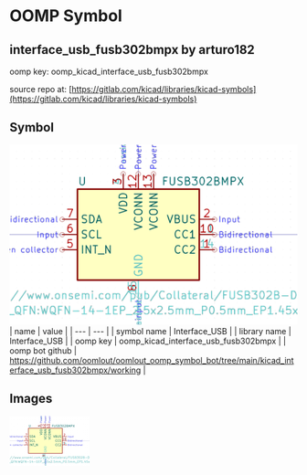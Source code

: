 # OOMP Symbol  
## interface_usb_fusb302bmpx  by arturo182  
  
oomp key: oomp_kicad_interface_usb_fusb302bmpx  
  
source repo at: [https://gitlab.com/kicad/libraries/kicad-symbols](https://gitlab.com/kicad/libraries/kicad-symbols)  
## Symbol  
  
[![working.png](working_600.png)](working.png)  
| name | value | 
| --- | --- | 
| symbol name | Interface_USB | 
| library name | Interface_USB | 
| oomp key | oomp_kicad_interface_usb_fusb302bmpx | 
| oomp bot github | https://github.com/oomlout/oomlout_oomp_symbol_bot/tree/main/kicad_interface_usb_fusb302bmpx/working | 
## Images  
  
[![working.png](working_140.png)](working.png)  

